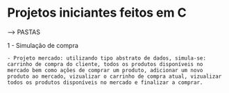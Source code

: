 # Projetos iniciantes feitos em C


--> PASTAS

1 - Simulação de compra
  
    - Projeto mercado: utilizando tipo abstrato de dados, simula-se: carrinho de compra do cliente, todos os produtos disponíveis no mercado bem como ações de comprar um produto, adicionar um novo produto ao mercado, vizualizar o carrinho de compra atual, vizualizar todos os produtos disponíveis no mercado e finalizar a comprar.
